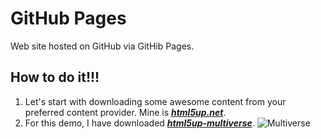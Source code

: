# GitHub Pages
Web site hosted on GitHub via GitHib Pages.

## How to do it!!!

1. Let's start with downloading some awesome content from your preferred content provider. Mine is ***[html5up.net](https://html5up.net/)***. 
2. For this demo, I have downloaded ***[html5up-multiverse](https://html5up.net/multiverse/download)***.
![Multiverse](https://html5up.net/uploads/images/multiverse.jpg)
